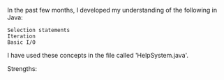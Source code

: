 In the past few months, I developed my understanding of the following in Java:

    Selection statements
    Iteration
    Basic I/O

I have used these concepts in the file called 'HelpSystem.java'.

Strengths: 
